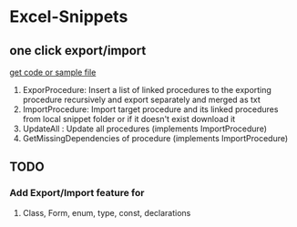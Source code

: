 # Excel-Snippets

## one click export/import    

[get code or sample file](https://github.com/alexofrhodes/Snippets/tree/main/Main)
  
1. ExporProcedure:  Insert a list of linked procedures to the exporting procedure recursively and export separately and merged as txt
2. ImportProcedure: Import target procedure and its linked procedures from local snippet folder or if it doesn't exist download it
3. UpdateAll      : Update all procedures (implements ImportProcedure)
4. GetMissingDependencies of procedure (implements ImportProcedure)

## TODO

### Add Export/Import feature for

1. Class, Form, enum, type, const, declarations
